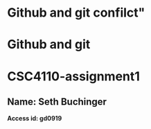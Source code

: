 # Github and git confilct"
# Github and git
# CSC4110-assignment1

## Name: Seth Buchinger
**Access id: gd0919**
